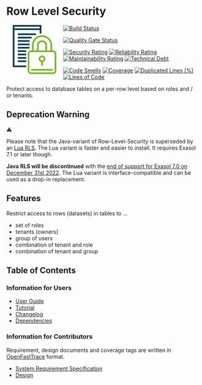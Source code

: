 # Row Level Security

<img alt="row-level-security logo" src="doc/images/row-level-security_128x128.png" style="float:left; padding:0px 10px 10px 10px;"/>

[![Build Status](https://github.com/exasol/row-level-security/actions/workflows/ci-build.yml/badge.svg)](https://github.com/exasol/row-level-security/actions/workflows/ci-build.yml)

[![Quality Gate Status](https://sonarcloud.io/api/project_badges/measure?project=com.exasol%3Arow-level-security&metric=alert_status)](https://sonarcloud.io/dashboard?id=com.exasol%3Arow-level-security)

[![Security Rating](https://sonarcloud.io/api/project_badges/measure?project=com.exasol%3Arow-level-security&metric=security_rating)](https://sonarcloud.io/dashboard?id=com.exasol%3Arow-level-security)
[![Reliability Rating](https://sonarcloud.io/api/project_badges/measure?project=com.exasol%3Arow-level-security&metric=reliability_rating)](https://sonarcloud.io/dashboard?id=com.exasol%3Arow-level-security)
[![Maintainability Rating](https://sonarcloud.io/api/project_badges/measure?project=com.exasol%3Arow-level-security&metric=sqale_rating)](https://sonarcloud.io/dashboard?id=com.exasol%3Arow-level-security)
[![Technical Debt](https://sonarcloud.io/api/project_badges/measure?project=com.exasol%3Arow-level-security&metric=sqale_index)](https://sonarcloud.io/dashboard?id=com.exasol%3Arow-level-security)

[![Code Smells](https://sonarcloud.io/api/project_badges/measure?project=com.exasol%3Arow-level-security&metric=code_smells)](https://sonarcloud.io/dashboard?id=com.exasol%3Arow-level-security)
[![Coverage](https://sonarcloud.io/api/project_badges/measure?project=com.exasol%3Arow-level-security&metric=coverage)](https://sonarcloud.io/dashboard?id=com.exasol%3Arow-level-security)
[![Duplicated Lines (%)](https://sonarcloud.io/api/project_badges/measure?project=com.exasol%3Arow-level-security&metric=duplicated_lines_density)](https://sonarcloud.io/dashboard?id=com.exasol%3Arow-level-security)
[![Lines of Code](https://sonarcloud.io/api/project_badges/measure?project=com.exasol%3Arow-level-security&metric=ncloc)](https://sonarcloud.io/dashboard?id=com.exasol%3Arow-level-security)

Protect access to database tables on a per-row level based on roles and / or tenants.

## Deprecation Warning

&#9888;

Please note that the Java-variant of Row-Level-Security is superseded by an [Lua RLS](https://github.com/exasol/row-level-security-lua). The Lua variant is faster and easier to install. It requires Exasol 7.1 or later though.

**Java RLS will be discontinued** with the [end of support for Exasol 7.0 on December 31st 2022](https://www.exasol.com/portal/display/DOWNLOAD/Exasol+Life+Cycle). The Lua variant is interface-compatible and can be used as a drop-in replacement.

## Features

Restrict access to rows (datasets) in tables to &hellip;

* set of roles
* tenants (owners)
* group of users
* combination of tenant and role
* combination of tenant and group

## Table of Contents

### Information for Users

* [User Guide](doc/user_guide/user_guide.md)
* [Tutorial](doc/user_guide/tutorial.md)
* [Changelog](doc/changes/changelog.md)
* [Dependencies](dependencies.md)

### Information for Contributors

Requirement, design documents and coverage tags are written in [OpenFastTrace](https://github.com/itsallcode/openfasttrace) format.

* [System Requirement Specification](doc/system_requirements.md)
* [Design](doc/design.md)
